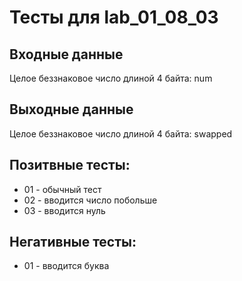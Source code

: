 # Тесты для lab_01_08_03

## Входные данные
Целое беззнаковое число длиной 4 байта: num

## Выходные данные
Целое беззнаковое число длиной 4 байта: swapped

## Позитвные тесты:
- 01 - обычный тест
- 02 - вводится число побольше
- 03 - вводится нуль

## Негативные тесты:
- 01 - вводится буква
